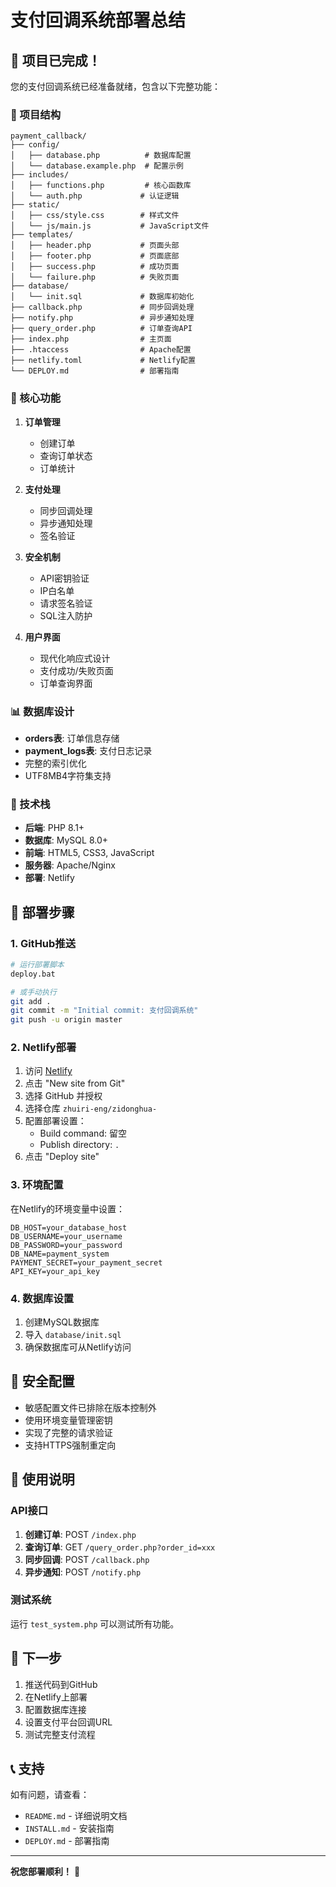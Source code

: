 # 支付回调系统部署总结

## 🎉 项目已完成！

您的支付回调系统已经准备就绪，包含以下完整功能：

### 📁 项目结构
```
payment_callback/
├── config/
│   ├── database.php          # 数据库配置
│   └── database.example.php  # 配置示例
├── includes/
│   ├── functions.php         # 核心函数库
│   └── auth.php             # 认证逻辑
├── static/
│   ├── css/style.css        # 样式文件
│   └── js/main.js           # JavaScript文件
├── templates/
│   ├── header.php           # 页面头部
│   ├── footer.php           # 页面底部
│   ├── success.php          # 成功页面
│   └── failure.php          # 失败页面
├── database/
│   └── init.sql             # 数据库初始化
├── callback.php             # 同步回调处理
├── notify.php               # 异步通知处理
├── query_order.php          # 订单查询API
├── index.php                # 主页面
├── .htaccess                # Apache配置
├── netlify.toml             # Netlify配置
└── DEPLOY.md                # 部署指南
```

### 🚀 核心功能

1. **订单管理**
   - 创建订单
   - 查询订单状态
   - 订单统计

2. **支付处理**
   - 同步回调处理
   - 异步通知处理
   - 签名验证

3. **安全机制**
   - API密钥验证
   - IP白名单
   - 请求签名验证
   - SQL注入防护

4. **用户界面**
   - 现代化响应式设计
   - 支付成功/失败页面
   - 订单查询界面

### 📊 数据库设计

- **orders表**: 订单信息存储
- **payment_logs表**: 支付日志记录
- 完整的索引优化
- UTF8MB4字符集支持

### 🔧 技术栈

- **后端**: PHP 8.1+
- **数据库**: MySQL 8.0+
- **前端**: HTML5, CSS3, JavaScript
- **服务器**: Apache/Nginx
- **部署**: Netlify

## 🚀 部署步骤

### 1. GitHub推送
```bash
# 运行部署脚本
deploy.bat

# 或手动执行
git add .
git commit -m "Initial commit: 支付回调系统"
git push -u origin master
```

### 2. Netlify部署

1. 访问 [Netlify](https://netlify.com)
2. 点击 "New site from Git"
3. 选择 GitHub 并授权
4. 选择仓库 `zhuiri-eng/zidonghua-`
5. 配置部署设置：
   - Build command: 留空
   - Publish directory: `.`
6. 点击 "Deploy site"

### 3. 环境配置

在Netlify的环境变量中设置：
```
DB_HOST=your_database_host
DB_USERNAME=your_username
DB_PASSWORD=your_password
DB_NAME=payment_system
PAYMENT_SECRET=your_payment_secret
API_KEY=your_api_key
```

### 4. 数据库设置

1. 创建MySQL数据库
2. 导入 `database/init.sql`
3. 确保数据库可从Netlify访问

## 🔐 安全配置

- 敏感配置文件已排除在版本控制外
- 使用环境变量管理密钥
- 实现了完整的请求验证
- 支持HTTPS强制重定向

## 📝 使用说明

### API接口

1. **创建订单**: POST `/index.php`
2. **查询订单**: GET `/query_order.php?order_id=xxx`
3. **同步回调**: POST `/callback.php`
4. **异步通知**: POST `/notify.php`

### 测试系统

运行 `test_system.php` 可以测试所有功能。

## 🎯 下一步

1. 推送代码到GitHub
2. 在Netlify上部署
3. 配置数据库连接
4. 设置支付平台回调URL
5. 测试完整支付流程

## 📞 支持

如有问题，请查看：
- `README.md` - 详细说明文档
- `INSTALL.md` - 安装指南
- `DEPLOY.md` - 部署指南

---

**祝您部署顺利！** 🎉
